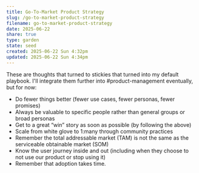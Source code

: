```yaml
---
title: Go-To-Market Product Strategy
slug: /go-to-market-product-strategy
filename: go-to-market-product-strategy
date: 2025-06-22
share: true
type: garden
state: seed
created: 2025-06-22 Sun 4:32pm
updated: 2025-06-22 Sun 4:34pm
---
```

These are thoughts that turned to stickies that turned into my default playbook. I'll integrate them further into #product-management eventually, but for now: 

- Do fewer things better (fewer use cases, fewer personas, fewer promises)
- Always be valuable to specific people rather than general groups or broad personas 
- Get to a great “win” story as soon as possible (by following the above)
- Scale from white glove to 1:many through community practices
- Remember the total addressable market (TAM) is not the same as the serviceable obtainable market (SOM)
- Know the user journey inside and out (including when they choose to not use our product or stop using it)
- Remember that adoption takes time.
